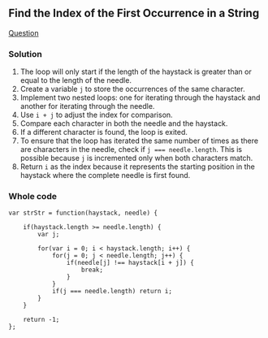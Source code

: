 ## Find the Index of the First Occurrence in a String

[Question](https://leetcode.com/problems/find-the-index-of-the-first-occurrence-in-a-string/description/)

### Solution

1. The loop will only start if the length of the haystack is greater than or equal to the length of the needle.
2. Create a variable `j` to store the occurrences of the same character.
3. Implement two nested loops: one for iterating through the haystack and another for iterating through the needle.
4. Use `i + j` to adjust the index for comparison.
5. Compare each character in both the needle and the haystack.
6. If a different character is found, the loop is exited.
7. To ensure that the loop has iterated the same number of times as there are characters in the needle, check if `j === needle.length`. This is possible because `j` is incremented only when both characters match.
8. Return `i` as the index because it represents the starting position in the haystack where the complete needle is first found.

### Whole code

```
var strStr = function(haystack, needle) {

    if(haystack.length >= needle.length) {
        var j;

        for(var i = 0; i < haystack.length; i++) {
            for(j = 0; j < needle.length; j++) {
                if(needle[j] !== haystack[i + j]) {
                    break;
                }
            }
            if(j === needle.length) return i;
        }
    }

    return -1;
};
```
